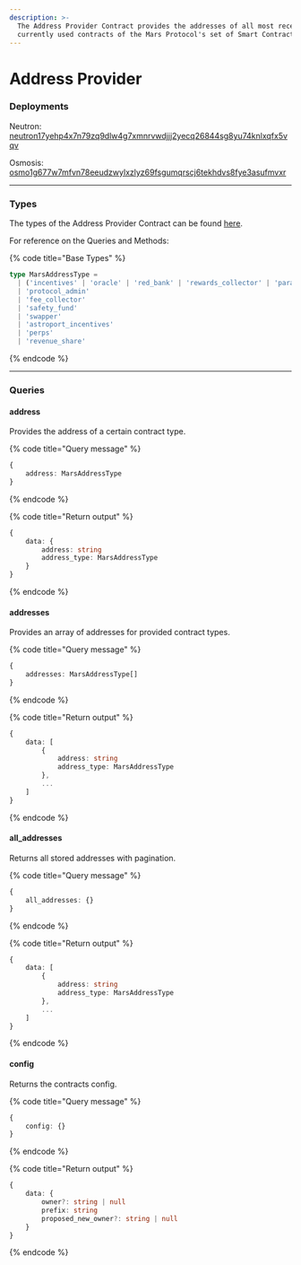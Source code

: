 ```yaml
---
description: >-
  The Address Provider Contract provides the addresses of all most recent and
  currently used contracts of the Mars Protocol's set of Smart Contracts.
---
```


# Address Provider

### Deployments

Neutron: [neutron17yehp4x7n79zq9dlw4g7xmnrvwdjjj2yecq26844sg8yu74knlxqfx5vqv](https://neutron.celat.one/neutron-1/contracts/neutron17yehp4x7n79zq9dlw4g7xmnrvwdjjj2yecq26844sg8yu74knlxqfx5vqv)

Osmosis: [osmo1g677w7mfvn78eeudzwylxzlyz69fsgumqrscj6tekhdvs8fye3asufmvxr](https://osmosis.celat.one/osmosis-1/contracts/osmo1g677w7mfvn78eeudzwylxzlyz69fsgumqrscj6tekhdvs8fye3asufmvxr)

***

### Types

The types of the Address Provider Contract can be found [here](https://github.com/mars-protocol/core-contracts/blob/master/scripts/types/generated/mars-address-provider/MarsAddressProvider.types.ts).

For reference on the Queries and Methods:

{% code title="Base Types" %}
```typescript
type MarsAddressType =
  | ('incentives' | 'oracle' | 'red_bank' | 'rewards_collector' | 'params' | 'credit_manager')
  | 'protocol_admin'
  | 'fee_collector'
  | 'safety_fund'
  | 'swapper'
  | 'astroport_incentives'
  | 'perps'
  | 'revenue_share'
```
{% endcode %}

***

### Queries

#### address

Provides the address of a certain contract type.

{% code title="Query message" %}
```typescript
{
    address: MarsAddressType
}
```
{% endcode %}

{% code title="Return output" %}
```typescript
{
    data: {
        address: string
        address_type: MarsAddressType
    }
}
```
{% endcode %}

#### addresses

Provides an array of addresses for provided contract types.

{% code title="Query message" %}
```typescript
{
    addresses: MarsAddressType[]
}
```
{% endcode %}

{% code title="Return output" %}
```typescript
{
    data: [
        {
            address: string
            address_type: MarsAddressType
        },
        ...
    ]
}
```
{% endcode %}

#### all\_addresses

Returns all stored addresses with pagination.

{% code title="Query message" %}
```typescript
{
    all_addresses: {}
}
```
{% endcode %}

{% code title="Return output" %}
```typescript
{
    data: [
        {
            address: string
            address_type: MarsAddressType
        },
        ...
    ]
}
```
{% endcode %}

#### config

Returns the contracts config.

{% code title="Query message" %}
```typescript
{
    config: {}
}
```
{% endcode %}

{% code title="Return output" %}
```typescript
{
    data: {
        owner?: string | null
        prefix: string
        proposed_new_owner?: string | null
    }
}
```
{% endcode %}

